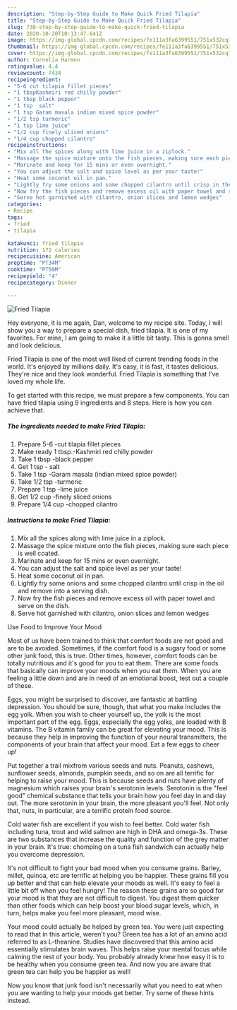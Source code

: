 ```yaml
---
description: "Step-by-Step Guide to Make Quick Fried Tilapia"
title: "Step-by-Step Guide to Make Quick Fried Tilapia"
slug: 738-step-by-step-guide-to-make-quick-fried-tilapia
date: 2020-10-20T10:13:47.641Z
image: https://img-global.cpcdn.com/recipes/fe111a3fa6399551/751x532cq70/fried-tilapia-recipe-main-photo.jpg
thumbnail: https://img-global.cpcdn.com/recipes/fe111a3fa6399551/751x532cq70/fried-tilapia-recipe-main-photo.jpg
cover: https://img-global.cpcdn.com/recipes/fe111a3fa6399551/751x532cq70/fried-tilapia-recipe-main-photo.jpg
author: Cornelia Harmon
ratingvalue: 4.4
reviewcount: 7434
recipeingredient:
- "5-6 cut tilapia fillet pieces"
- "1 tbspKashmiri red chilly powder"
- "1 tbsp black pepper"
- "1 tsp  salt"
- "1 tsp Garam masala indian mixed spice powder"
- "1/2 tsp turmeric"
- "1 tsp lime juice"
- "1/2 cup finely sliced onions"
- "1/4 cup chopped cilantro"
recipeinstructions:
- "Mix all the spices along with lime juice in a ziplock."
- "Massage the spice mixture onto the fish pieces, making sure each piece is well coated."
- "Marinate and keep for 15 mins or even overnight."
- "You can adjust the salt and spice level as per your taste!"
- "Heat some coconut oil in pan."
- "Lightly fry some onions and some chopped cilantro until crisp in the oil and remove into a serving dish."
- "Now fry the fish pieces and remove excess oil with paper towel and serve on the dish."
- "Serve hot garnished with cilantro, onion slices and lemon wedges"
categories:
- Recipe
tags:
- fried
- tilapia

katakunci: fried tilapia 
nutrition: 172 calories
recipecuisine: American
preptime: "PT34M"
cooktime: "PT59M"
recipeyield: "4"
recipecategory: Dinner

---
```



![Fried Tilapia](https://img-global.cpcdn.com/recipes/fe111a3fa6399551/751x532cq70/fried-tilapia-recipe-main-photo.jpg)

Hey everyone, it is me again, Dan, welcome to my recipe site. Today, I will show you a way to prepare a special dish, fried tilapia. It is one of my favorites. For mine, I am going to make it a little bit tasty. This is gonna smell and look delicious.

Fried Tilapia is one of the most well liked of current trending foods in the world. It's enjoyed by millions daily. It's easy, it is fast, it tastes delicious. They're nice and they look wonderful. Fried Tilapia is something that I've loved my whole life.




To get started with this recipe, we must prepare a few components. You can have fried tilapia using 9 ingredients and 8 steps. Here is how you can achieve that.

<!--inarticleads1-->

##### The ingredients needed to make Fried Tilapia:

1. Prepare 5-6 -cut tilapia fillet pieces
1. Make ready 1 tbsp.-Kashmiri red chilly powder
1. Take 1 tbsp -black pepper
1. Get 1 tsp - salt
1. Take 1 tsp -Garam masala (indian mixed spice powder)
1. Take 1/2 tsp -turmeric
1. Prepare 1 tsp -lime juice
1. Get 1/2 cup -finely sliced onions
1. Prepare 1/4 cup -chopped cilantro




<!--inarticleads2-->

##### Instructions to make Fried Tilapia:

1. Mix all the spices along with lime juice in a ziplock.
1. Massage the spice mixture onto the fish pieces, making sure each piece is well coated.
1. Marinate and keep for 15 mins or even overnight.
1. You can adjust the salt and spice level as per your taste!
1. Heat some coconut oil in pan.
1. Lightly fry some onions and some chopped cilantro until crisp in the oil and remove into a serving dish.
1. Now fry the fish pieces and remove excess oil with paper towel and serve on the dish.
1. Serve hot garnished with cilantro, onion slices and lemon wedges




Use Food to Improve Your Mood


Most of us have been trained to think that comfort foods are not good and are to be avoided. Sometimes, if the comfort food is a sugary food or some other junk food, this is true. Other times, however, comfort foods can be totally nutritious and it's good for you to eat them. There are some foods that basically can improve your moods when you eat them. When you are feeling a little down and are in need of an emotional boost, test out a couple of these.

Eggs, you might be surprised to discover, are fantastic at battling depression. You should be sure, though, that what you make includes the egg yolk. When you wish to cheer yourself up, the yolk is the most important part of the egg. Eggs, especially the egg yolks, are loaded with B vitamins. The B vitamin family can be great for elevating your mood. This is because they help in improving the function of your neural transmitters, the components of your brain that affect your mood. Eat a few eggs to cheer up!

Put together a trail mixfrom various seeds and nuts. Peanuts, cashews, sunflower seeds, almonds, pumpkin seeds, and so on are all terrific for helping to raise your mood. This is because seeds and nuts have plenty of magnesium which raises your brain's serotonin levels. Serotonin is the "feel good" chemical substance that tells your brain how you feel day in and day out. The more serotonin in your brain, the more pleasant you'll feel. Not only that, nuts, in particular, are a terrific protein food source.

Cold water fish are excellent if you wish to feel better. Cold water fish including tuna, trout and wild salmon are high in DHA and omega-3s. These are two substances that increase the quality and function of the grey matter in your brain. It's true: chomping on a tuna fish sandwich can actually help you overcome depression. 

It's not difficult to fight your bad mood when you consume grains. Barley, millet, quinoa, etc are terrific at helping you be happier. These grains fill you up better and that can help elevate your moods as well. It's easy to feel a little bit off when you feel hungry! The reason these grains are so good for your mood is that they are not difficult to digest. You digest them quicker than other foods which can help boost your blood sugar levels, which, in turn, helps make you feel more pleasant, mood wise.

Your mood could actually be helped by green tea. You were just expecting to read that in this article, weren't you? Green tea has a lot of an amino acid referred to as L-theanine. Studies have discovered that this amino acid essentially stimulates brain waves. This helps raise your mental focus while calming the rest of your body. You probably already knew how easy it is to be healthy when you consume green tea. And now you are aware that green tea can help you be happier as well!

Now you know that junk food isn't necessarily what you need to eat when you are wanting to help your moods get better. Try  some  of  these  hints  instead.

